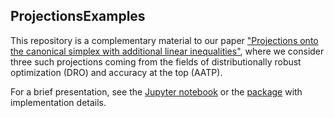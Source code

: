 ## ProjectionsExamples

This repository is a complementary material to our paper ["Projections onto the canonical simplex with additional linear inequalities"](https://arxiv.org/), where we consider three such projections coming from the fields of distributionally robust optimization (DRO) and accuracy at the top (AATP).

For a brief presentation, see the [Jupyter notebook](https://github.com/VaclavMacha/ProjectionsExamples/blob/master/examples.ipynb) or the [package](https://github.com/VaclavMacha/Projections) with implementation details.

